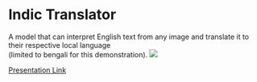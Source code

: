 <h1>Indic Translator</h1>
A model that can interpret English text from any image and translate it to their respective local language
<br>
(limited to bengali for this demonstration).


<img src="https://imgur.com/a/GiCwaWu">



[Presentation Link](https://docs.google.com/presentation/d/1cBJTNEVVmxKuSb_zJwvsYN_Pj5AGNrd04TDG8plKC1o/edit?usp=sharing)




